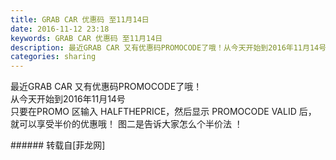 ```yaml
---
title: GRAB CAR 优惠码 至11月14日
date: 2016-11-12 23:18
keywords: GRAB CAR 优惠码 至11月14日
description: 最近GRAB CAR 又有优惠码PROMOCODE了哦！从今天开始到2016年11月14号只要在PROMO 区输入 HALFTHEPRICE，然后显示 PROMOCODE VALID 后， 就可以享受半价的优惠哦！ 图二是告诉大家怎么个半价法 ！
categories: sharing
---
```

<td class="t_f" id="postmessage_425664">

最近GRAB CAR 又有优惠码PROMOCODE了哦！<br/>
从今天开始到2016年11月14号<br/>
只要在PROMO 区输入 HALFTHEPRICE，然后显示 PROMOCODE VALID 后， 就可以享受半价的优惠哦！ 图二是告诉大家怎么个半价法 ！<br/>
<img alt="" border="0" class="zoom" data-cf-modified-0e4f107bf9cdaf0df8803068-="" file="http://www.flw.ph/data/appbyme/upload/image/201611/12/PJ2jDzEEvLMk.jpg" id="aimg_Qh8Z9" lazyloadthumb="1" onclick="" onmouseover="" src="http://www.flw.ph/data/appbyme/upload/image/201611/12/PJ2jDzEEvLMk.jpg"/><br/>
<img alt="" border="0" class="zoom" data-cf-modified-0e4f107bf9cdaf0df8803068-="" file="http://www.flw.ph/data/appbyme/upload/image/201611/12/ErI1NGbB9gQo.jpg" id="aimg_t23vQ" lazyloadthumb="1" onclick="" onmouseover="" src="http://www.flw.ph/data/appbyme/upload/image/201611/12/ErI1NGbB9gQo.jpg"/><br/>
</td>
###### 转载自[菲龙网]